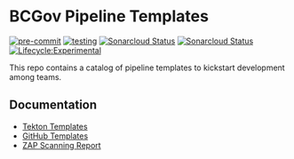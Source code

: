 # BCGov Pipeline Templates

[![pre-commit](https://github.com/bcgov/pipeline-templates/actions/workflows/pre-commit-check.yaml/badge.svg)](https://github.com/bcgov/pipeline-templates/actions/workflows/pre-commit-check.yaml) [![testing](https://github.com/bcgov/pipeline-templates/actions/workflows/testing.yaml/badge.svg?branch=main)](https://github.com/bcgov/pipeline-templates/actions/workflows/testing.yaml) [![Sonarcloud Status](https://sonarcloud.io/api/project_badges/measure?project=bcgov-pipeline-templates&metric=alert_status)](https://sonarcloud.io/dashboard?id=bcgov-pipeline-templates) [![Sonarcloud Status](https://sonarcloud.io/api/project_badges/measure?project=bcgov-pipeline-templates&metric=security_rating)](https://sonarcloud.io/dashboard?id=bcgov-pipeline-templates) [![Lifecycle:Experimental](https://img.shields.io/badge/Lifecycle-Experimental-339999)](<Redirect-URL>)

This repo contains a catalog of pipeline templates to kickstart development among teams.

## Documentation

- [Tekton Templates](https://github.com/bcgov/pipeline-templates/tree/main/tekton)
- [GitHub Templates](docs/github.md)
- [ZAP Scanning Report](https://github.com/bcgov/security-pipeline-templates/blob/zap-scan/README.md)
